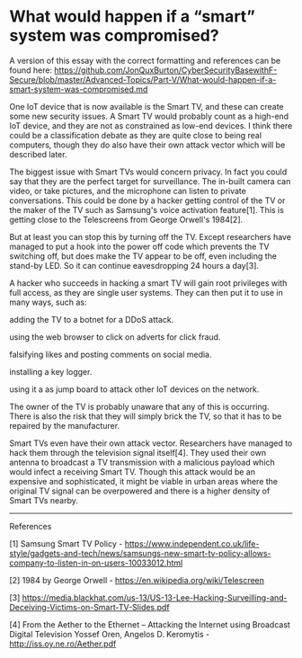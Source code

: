 # What would happen if a “smart” system was compromised?

A version of this essay with the correct formatting and references can be found here: https://github.com/JonQuxBurton/CyberSecurityBasewithF-Secure/blob/master/Advanced-Topics/Part-V/What-would-happen-if-a-smart-system-was-compromised.md

One IoT device that is now available is the Smart TV, and these can create some new security issues. A Smart TV would probably count as a high-end IoT device, and they are not as constrained as low-end devices. I think there could be a classification debate as they are quite close to being real computers, though they do also have their own attack vector which will be described later.

The biggest issue with Smart TVs would concern privacy. In fact you could say that they are the perfect target for surveillance. The in-built camera can video, or take pictures, and the microphone can listen to private conversations. This could be done by a hacker getting control of the TV or the maker of the TV such as Samsung's voice activation feature[1]. This is getting close to the Telescreens from George Orwell's 1984[2].

But at least you can stop this by turning off the TV. Except researchers have managed to put a hook into the power off code which prevents the TV switching off, but does make the TV appear to be off, even including the stand-by LED. So it can continue eavesdropping 24 hours a day[3].

A hacker who succeeds in hacking a smart TV will gain root privileges with full access, as they are single user systems. They can then put it to use in many ways, such as:

adding the TV to a botnet for a DDoS attack.

using the web browser to click on adverts for click fraud.

falsifying likes and posting comments on social media.

installing a key logger.

using it a as jump board to attack other IoT devices on the network.

The owner of the TV is probably unaware that any of this is occurring. There is also the risk that they will simply brick the TV, so that it has to be repaired by the manufacturer.

Smart TVs even have their own attack vector. Researchers have managed to hack them through the television signal itself[4]. They used their own antenna to broadcast a TV transmission with a malicious payload which would infect a receiving Smart TV. Though this attack would be an expensive and sophisticated, it might be viable in urban areas where the original TV signal can be overpowered and there is a higher density of Smart TVs nearby.

---

References

[1] Samsung Smart TV Policy -  https://www.independent.co.uk/life-style/gadgets-and-tech/news/samsungs-new-smart-tv-policy-allows-company-to-listen-in-on-users-10033012.html

[2] 1984 by George Orwell - https://en.wikipedia.org/wiki/Telescreen

[3] https://media.blackhat.com/us-13/US-13-Lee-Hacking-Surveilling-and-Deceiving-Victims-on-Smart-TV-Slides.pdf

[4] From the Aether to the Ethernet – Attacking the Internet using Broadcast Digital Television Yossef Oren, Angelos D. Keromytis - http://iss.oy.ne.ro/Aether.pdf
